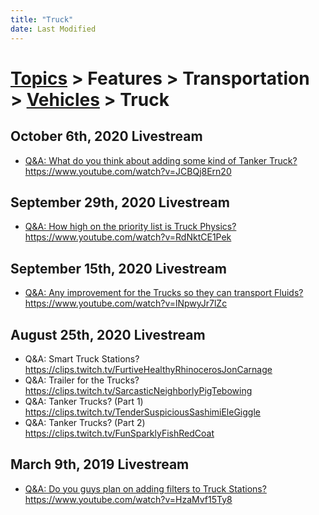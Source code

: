 ```yaml
---
title: "Truck"
date: Last Modified
---
```

# [Topics](../../../../topics.md) > Features > Transportation > [Vehicles](../../../../topics/features/transportation/vehicles.md) > Truck

## October 6th, 2020 Livestream
* [Q&A: What do you think about adding some kind of Tanker Truck?](../../../../transcriptions/yt-JCBQj8Ern20.md) https://www.youtube.com/watch?v=JCBQj8Ern20

## September 29th, 2020 Livestream
* [Q&A: How high on the priority list is Truck Physics?](../../../../transcriptions/yt-RdNktCE1Pek.md) https://www.youtube.com/watch?v=RdNktCE1Pek

## September 15th, 2020 Livestream
* [Q&A: Any improvement for the Trucks so they can transport Fluids?](../../../../transcriptions/yt-lNpwyJr7lZc.md) https://www.youtube.com/watch?v=lNpwyJr7lZc

## August 25th, 2020 Livestream
* Q&A: Smart Truck Stations? https://clips.twitch.tv/FurtiveHealthyRhinocerosJonCarnage
* Q&A: Trailer for the Trucks? https://clips.twitch.tv/SarcasticNeighborlyPigTebowing
* Q&A: Tanker Trucks? (Part 1) https://clips.twitch.tv/TenderSuspiciousSashimiEleGiggle
* Q&A: Tanker Trucks? (Part 2) https://clips.twitch.tv/FunSparklyFishRedCoat

## March 9th, 2019 Livestream
* [Q&A: Do you guys plan on adding filters to Truck Stations?](../../../../transcriptions/yt-HzaMvf15Ty8.md) https://www.youtube.com/watch?v=HzaMvf15Ty8
